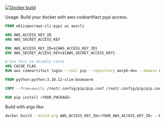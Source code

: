 [![Docker build](http://dockeri.co/image/wh1isper/aws-cli-pypi)](https://hub.docker.com/r/wh1isper/aws-cli-pypi)

Usage: Build your docker with aws codeartifact pypi access.

```Dockerfile
FROM wh1isper/aws-cli-pypi as awscli

ARG AWS_ACCESS_KEY_ID
ARG AWS_SECRET_ACCESS_KEY

ENV AWS_ACCESS_KEY_ID=${AWS_ACCESS_KEY_ID}
ENV AWS_SECRET_ACCESS_KEY=${AWS_SECRET_ACCESS_KEY}

# Use this to disable cache
ARG CACHE_FLAG
RUN aws codeartifact login --tool pip --repository morph-dev --domain morph --domain-owner 293550735226 --region us-west-2

FROM python:python:3.10.12-slim-bookworm

COPY --from=awscli /root/.config/pip/pip.conf /root/.config/pip/pip.conf

RUN pip install <YOUR_PACKAGE>
```

Build with args like:

```bash
docker build --build-arg AWS_ACCESS_KEY_ID=<YOUR_AWS_ACCESS_KEY_ID> --build-arg AWS_SECRET_ACCESS_KEY=<YOUR_AWS_SECRET_ACCESS_KEY> --build-arg CACHE_FLAG="$(date)" -t <YOUR_DOCKER_IMAGE> -f <YOUR_DOCKERFILE> .
```
